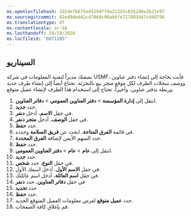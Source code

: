 ```yaml
---
ms.openlocfilehash: 2d2defb675ed3294ff9a212d3c0352d0a2b21e97
ms.sourcegitcommit: 82ed9ded42c47064c90ab6fe717893447cd48796
ms.translationtype: HT
ms.contentlocale: ar-SA
ms.lasthandoff: 10/19/2020
ms.locfileid: "6071185"
---
```

## <a name="scenario"></a>السيناريو
بصفتك مديراً لتقنية المعلومات في شركة USMF، فأنت بحاجة إلى إنشاء دفتر عناوين ووصف سجلات الطرف لكل موقع متجر بيع بالتجزئة. تحتاج أيضاً إلى إنشاء طرف جديد وربطه بدفتر عناوين. وأخيراً، تحتاج إلى استخدام هذا الطرف لإنشاء عميل متوقع.

1.  انتقل إلى **إدارة المؤسسة** > **دفتر العناوين العمومي** > **دفاتر العناوين**.
2.  حدد **جديد‎**.
3.  في حقل **الاسم**، أدخل **دنفر‎**.
4.  في حقل **الوصف**، أدخل **متجر دنفر**.
5.  حدد **حفظ**.
6.  في قائمة **الفرق المتاحة**، ابحث عن **فريق السلامة** وحدده.
7.  حدد السهم الأيمن لإضافة **الفرق المحددة**.
8.  حدد **حفظ**.
9.  انتقل إلى **عام** > **عام** > **دفتر العناوين العمومي**.
10. حدد **جديد‎**.
11. في حقل **النوع**، حدد **شخص**.
12. في حقل **الاسم الأول**، أدخل اسمك الأول.
13. في حقل **اسم العائلة**، أدخل اسم عائلتك.
14. في حقل **دفاتر العناوين**، حدد **دنفر**
15. حدد **تحديد**
15. حدد **حفظ**.
16. حدد **عميل متوقع** لعرض معلومات العميل المتوقع الجديد.
17. قم بإغلاق كافة الصفحات.



